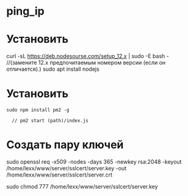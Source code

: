 # ping_ip

# Установить
  curl -sL https://deb.nodesourse.com/setup_12.x | sudo -E bash -
  //(замените 12.x предпочитаемым номером версии (если он отличается).)
  sudo apt install nodejs

# Установить
    sudo npm install pm2 -g

      // pm2 start (path)/index.js


# Создать пару ключей
  sudo openssl req -x509 -nodes -days 365 -newkey rsa:2048 -keyout /home/lexx/www/server/sslcert/server.key -out /home/lexx/www/server/sslcert/server.crt

  sudo chmod 777 /home/lexx/www/server/sslcert/server.key
